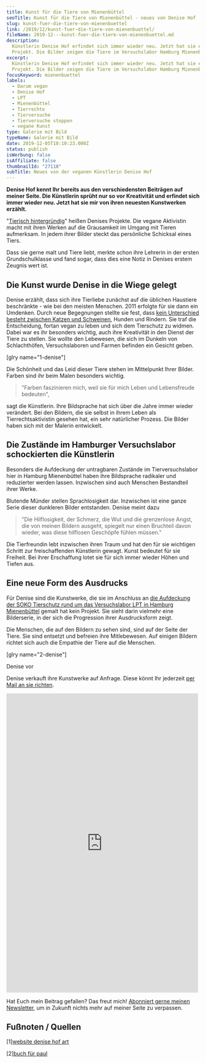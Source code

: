 ```yaml
---
title: Kunst für die Tiere von Mienenbüttel
seoTitle: Kunst für die Tiere von Mienenbüttel - neues von Denise Hof
slug: kunst-fuer-die-tiere-von-mienenbuettel
link: /2019/12/kunst-fuer-die-tiere-von-mienenbuettel/
fileName: 2019-12---kunst-fuer-die-tiere-von-mienenbuettel.md
description:
  Künstlerin Denise Hof erfindet sich immer wieder neu. Jetzt hat sie ein neues
  Projekt. Die Bilder zeigen die Tiere im Versuchslabor Hamburg Mienenbüttel.
excerpt:
  Künstlerin Denise Hof erfindet sich immer wieder neu. Jetzt hat sie ein neues
  Projekt. Die Bilder zeigen die Tiere im Versuchslabor Hamburg Mienenbüttel.
focusKeyword: mienenbuettel
labels:
  - Darum vegan
  - Denise Hof
  - LPT
  - Mienenbüttel
  - Tierrechte
  - Tierversuche
  - Tierversuche stoppen
  - vegane Kunst
type: Galerie mit Bild
typeName: Galerie mit Bild
date: 2019-12-05T18:10:23.000Z
status: publish
isWerbung: false
isAffiliate: false
thumbnailId: "27118"
subTitle: Neues von der veganen Künstlerin Denise Hof
---
```


<strong>Denise Hof kennt Ihr bereits aus den verschiedensten Beiträgen auf
meiner Seite. Die Künstlerin sprüht nur so vor Kreativität und erfindet sich
immer wieder neu. Jetzt hat sie mir von ihren neuesten Kunstwerken
erzählt.</strong>

"[Tierisch hintergründig](/2015/04/vegane-haekelmuetzen-mit-statement/)" heißen
Denises Projekte. Die vegane Aktivistin macht mit ihren Werken auf die
Grausamkeit im Umgang mit Tieren aufmerksam. In jedem ihrer Bilder steckt das
persönliche Schicksal eines Tiers.

Dass sie gerne malt und Tiere liebt, merkte schon ihre Lehrerin in der ersten
Grundschulklasse und fand sogar, dass dies eine Notiz in Denises erstem Zeugnis
wert ist.

## Die Kunst wurde Denise in die Wiege gelegt

Denise erzählt, dass sich ihre Tierliebe zunächst auf die üblichen Haustiere
beschränkte - wie bei den meisten Menschen. 2011 erfolgte für sie dann ein
Umdenken. Durch neue Begegnungen stellte sie fest, dass
[kein Unterschied besteht zwischen Katzen und Schweinen](/2019/03/warum-wir-hunde-lieben-schweine-essen-und-kuehe-anziehen/),
Hunden und Rindern. Sie traf die Entscheidung, fortan vegan zu leben und sich
dem Tierschutz zu widmen. Dabei war es ihr besonders wichtig, auch ihre
Kreativität in den Dienst der Tiere zu stellen. Sie wollte den Lebewesen, die
sich im Dunkeln von Schlachthöfen, Versuchslaboren und Farmen befinden ein
Gesicht geben.

[glry name="1-denise"]

Die Schönheit und das Leid dieser Tiere stehen im Mittelpunkt Ihrer Bilder.
Farben sind ihr beim Malen besonders wichtig.

<blockquote>"Farben faszinieren mich, weil sie für mich Leben und Lebensfreude bedeuten",</blockquote>

sagt die Künstlerin. Ihre Bildsprache hat sich über die Jahre immer wieder
verändert. Bei den Bildern, die sie selbst in ihrem Leben als
Tierrechtsaktivistin gesehen hat, ein sehr natürlicher Prozess. Die Bilder haben
sich mit der Malerin entwickelt.

## Die Zustände im Hamburger Versuchslabor schockierten die Künstlerin

Besonders die Aufdeckung der untragbaren Zustände im Tierversuchslabor hier in
Hamburg Mienenbüttel haben ihre Bildsprache radikaler und reduzierter werden
lassen. Inzwischen sind auch Menschen Bestandteil ihrer Werke.

Blutende Münder stellen Sprachlosigkeit dar. Inzwischen ist eine ganze Serie
dieser dunkleren Bilder entstanden. Denise meint dazu

<blockquote>"Die Hilflosigkeit, der Schmerz, die Wut und die grenzenlose Angst, die von meinen Bildern ausgeht, spiegelt nur einen Bruchteil davon wieder, was diese hilflosen Geschöpfe fühlen müssen."</blockquote>

Die Tierfreundin lebt inzwischen ihren Traum und hat den für sie wichtigen
Schritt zur freischaffenden Künstlerin gewagt. Kunst bedeutet für sie Freiheit.
Bei ihrer Erschaffung lotet sie für sich immer wieder Höhen und Tiefen aus.

## Eine neue Form des Ausdrucks

Für Denise sind die Kunstwerke, die sie im Anschluss an
[die Aufdeckung der SOKO Tierschutz rund um das Versuchslabor LPT in Hamburg Mienenbüttel](/2019/10/tierversuche-in-deutschland/)
gemalt hat kein Projekt. Sie sieht darin vielmehr eine Bilderserie, in der sich
die Progression ihrer Ausdrucksform zeigt.

Die Menschen, die auf den Bildern zu sehen sind, sind auf der Seite der Tiere.
Sie sind entsetzt und befreien ihre Mitlebewesen. Auf einigen Bildern richtet
sich auch die Empathie der Tiere auf die Menschen.

[glry name="2-denise"]

Denise [](#1) vor

Denise verkauft ihre Kunstwerke auf Anfrage. Diese könnt Ihr jederzeit
[per Mail an sie richten](mailto:info@cardamonchai.com).

<iframe style="border: none; overflow: hidden;" src="https://www.facebook.com/plugins/post.php?href=https%3A%2F%2Fwww.facebook.com%2Fanne.reko%2Fposts%2F2736265443062234&amp;width=500" width="500" height="779" frameborder="0" scrolling="no"></iframe>

Hat Euch mein Beitrag gefallen? Das freut mich!
[Abonniert gerne meinen Newsletter](#newsletter), um in Zukunft nichts mehr auf
meiner Seite zu verpassen.

## Fußnoten / Quellen

[1][website denise hof art](https://www.denisehofart.de)

[2][buch für paul](https://www.stiftung-fuer-tierschutz.de/2018/10/paul-ein-botschafter-der-rinder/)
